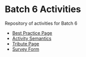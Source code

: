 # Batch 6 Activities
Repository of activities for Batch 6

- [Best Practice Page](./Assignment%231/Homework.html)
- [Activity Semantics](./Activity-Semantics/index.html)
- [Tribute Page](./Tribute-Page-Project/index.html)
- [Survey Form](./survey-form/index.html)
